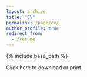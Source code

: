 ```yaml
---
layout: archive
title: "CV"
permalink: /page/cv/
author_profile: true
redirect_from:
  - /resume
---
```


{% include base_path %}

Click here to download or print
